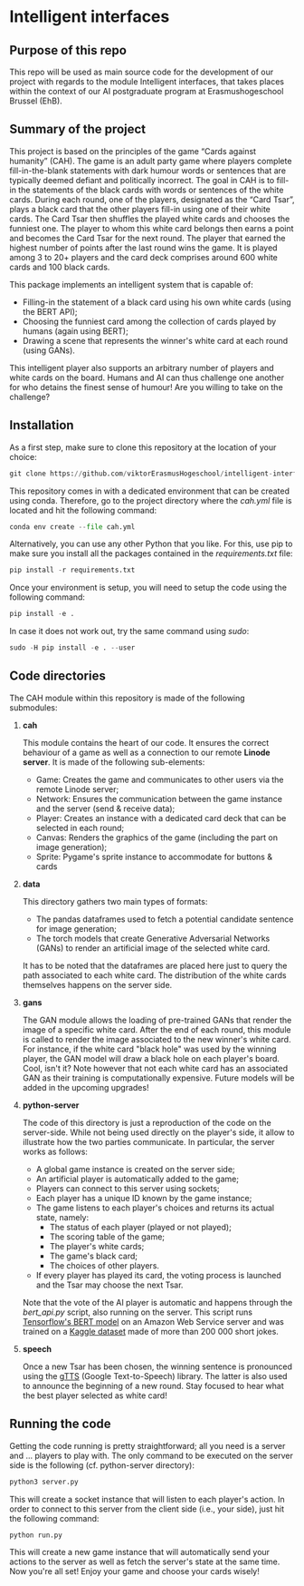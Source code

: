 # Intelligent interfaces

## Purpose of this repo

This repo will be used as main source code for the development of our project with regards to the module Intelligent 
interfaces, that takes places within the context of our AI postgraduate program at Erasmushogeschool Brussel (EhB).

## Summary of the project

This project is based on the principles of the game “Cards against humanity” (CAH). The game is an
adult party game where players complete fill-in-the-blank statements with dark humour words or sentences
that are typically deemed defiant and politically incorrect. The goal in CAH is to fill-in the statements
of the black cards with words or sentences of the white cards. During each round, one of the players,
designated as the “Card Tsar”,  plays a black card that the other players fill-in using one of their
white cards. The Card Tsar then shuffles the played white cards and chooses the funniest one. The player
to whom this white card belongs then earns a point and becomes the Card Tsar for the next round. The
player that earned the highest number of points after the last round wins the game. It is played among
3 to 20+ players and the card deck comprises around 600 white cards and 100 black cards.

This package implements an intelligent system that is capable of:
* Filling-in the statement of a black card using his own white cards (using the BERT API);
* Choosing the funniest card among the collection of cards played by humans (again using BERT);
* Drawing a scene that represents the winner's white card at each round (using GANs).

This intelligent player also supports an arbitrary number of players and white cards on the board. Humans
and AI can thus challenge one another for who detains the finest sense of humour! Are you willing to take
on the challenge?

## Installation

As a first step, make sure to clone this repository at the location of your choice:

```python
git clone https://github.com/viktorErasmusHogeschool/intelligent-interfaces.git
```

This repository comes in with a dedicated environment that can be created using conda. Therefore, go to the
project directory where the *cah.yml* file is located and hit the following command:

```python
conda env create --file cah.yml
```

Alternatively, you can use any other Python that you like. For this, use pip to make sure you install all 
the packages contained in the *requirements.txt* file:

```python
pip install -r requirements.txt
```

Once your environment is setup, you will need to setup the code using the following command:

```python
pip install -e .
```

In case it does not work out, try the same command using *sudo*:

```python
sudo -H pip install -e . --user
```

## Code directories

The CAH module within this repository is made of the following submodules:

1) **cah**
   
   This module contains the heart of our code. It ensures the correct behaviour of a game as well as
   a connection to our remote **Linode server**. It is made of the following sub-elements:
   - Game: Creates the game and communicates to other users via the remote Linode server;
   - Network: Ensures the communication between the game instance and the server (send & receive data);
   - Player: Creates an instance with a dedicated card deck that can be selected in each round;
   - Canvas: Renders the graphics of the game (including the part on image generation);
   - Sprite: Pygame's sprite instance to accommodate for buttons & cards
  
2) **data**

    This directory gathers two main types of formats:
    - The pandas dataframes used to fetch a potential candidate sentence for image generation;
    - The torch models that create Generative Adversarial Networks (GANs) to render an artificial image of the
     selected white card.
    
    It has to be noted that the dataframes are placed here just to query the path associated to each white card. The
    distribution of the white cards themselves happens on the server side.
   
3) **gans**

    The GAN module allows the loading of pre-trained GANs that render the image of a specific white card. After the end
    of each round, this module is called to render the image associated to the new winner's white card. For instance, if
    the white card "black hole" was used by the winning player, the GAN model will draw a black hole on each player's
    board. Cool, isn't it? Note however that not each white card has an associated GAN as their training is 
    computationally expensive. Future models will be added in the upcoming upgrades!

4) **python-server**

    The code of this directory is just a reproduction of the code on the server-side. While not being used directly on
    the player's side, it allow to illustrate how the two parties communicate. In particular, the server works as follows:
    - A global game instance is created on the server side;
    - An artificial player is automatically added to the game;
    - Players can connect to this server using sockets;
    - Each player has a unique ID known by the game instance;
    - The game listens to each player's choices and returns its actual state, namely:
        * The status of each player (played or not played);
        * The scoring table of the game;
        * The player's white cards;
        * The game's black card;
        * The choices of other players.
    - If every player has played its card, the voting process is launched and the Tsar may choose the next Tsar.
    
    Note that the vote of the AI player is automatic and happens through the *bert_api.py* script, also
    running on the server. This script runs 
    [Tensorflow's BERT model](https://www.tensorflow.org/text/tutorials/classify_text_with_bert) on an Amazon Web Service
    server and was trained on a [Kaggle dataset](https://www.kaggle.com/abhinavmoudgil95/short-jokes) made of more than 
    200 000 short jokes.
    
5) **speech**
    
    Once a new Tsar has been chosen, the winning sentence is pronounced using the [gTTS](https://pypi.org/project/gTTS/) 
    (Google Text-to-Speech) library. The latter is also used to announce the beginning of a new round. Stay focused to
    hear what the best player selected as white card!
    
## Running the code

Getting the code running is pretty straightforward; all you need is a server and ... players to play with. The only
command to be executed on the server side is the following (cf. python-server directory):

```python
python3 server.py
```

This will create a socket instance that will listen to each player's action. In order to connect to this server from
the client side (i.e., your side), just hit the following command:

```python
python run.py
```

This will create a new game instance that will automatically send your actions to the server as well as fetch the 
server's state at the same time. Now you're all set! Enjoy your game and choose your cards wisely!